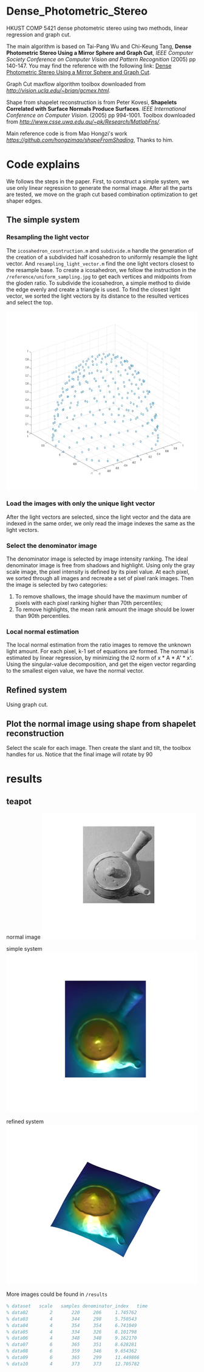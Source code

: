 # Dense_Photometric_Stereo
HKUST COMP 5421 dense photometric stereo using two methods, linear regression and graph cut.

The main algorithm is based on Tai-Pang Wu and Chi-Keung Tang, **Dense Photometric Stereo Using a Mirror Sphere and Graph Cut**, *IEEE Computer Society Conference on Computer Vision and Pattern Recognition* (2005) pp 140-147. You may find the reference with the following link: [Dense Photometric Stereo Using a Mirror Sphere and Graph Cut](https://ieeexplore.ieee.org/document/1467260/).<br>

Graph Cut maxflow algorithm toolbox downloaded from *http://vision.ucla.edu/~brian/gcmex.html*.

Shape from shapelet reconstruction is from Peter Kovesi, **Shapelets Correlated with Surface Normals Produce Surfaces**. *IEEE International Conference on Computer Vision*. (2005) pp 994-1001. Toolbox downloaded from *http://www.csse.uwa.edu.au/~pk/Research/MatlabFns/*.

Main reference code is from Mao Hongzi's work *https://github.com/hongzimao/shapeFromShading*, Thanks to him.

# Code explains
We follows the steps in the paper. First, to construct a simple system, we use only linear regression to generate the normal image. After all the parts are tested, we move on the graph cut based combination optimization to get shaper edges.

## The simple system
### Resampling the light vector
The ```icosahedron_cosntruction.m``` and ```subdivide.m``` handle the generation of the creation of a subdivided half icosahedron to uniformly resample the light vector. And ```resampling_light_vector.m``` find the one light vectors closest to the resample base. To create a icosahedron, we follow the instruction in the ```/reference/uniform_sampling.jpg``` to get each vertices and midpoints from the gloden ratio. To subdivide the icosahedron, a simple method to divide the edge evenly and create a triangle is used. To find the closest light vector, we sorted the light vectors by its distance to the resulted vertices and select the top.

<img src="https://github.com/Beck-Sisyphus/Dense_Photometric_Stereo/blob/master/results/icosahedron.jpg" width="666" height="471">

### Load the images with only the unique light vector
After the light vectors are selected, since the light vector and the data are indexed in the same order, we only read the image indexes the same as the light vectors. 

### Select the denominator image
The denominator image is selected by image intensity ranking. The ideal denominator image is free from shadows and highlight. Using only the gray scale image, the pixel intensity is defined by its pixel value. At each pixel, we sorted through all images and recreate a set of pixel rank images. Then the image is selected by two categories: 
1. To remove shallows, the image should have the maximum number of pixels with each pixel ranking higher than 70th percentiles;
2. To remove highlights, the mean rank amount the image should be lower than 90th percentiles.

### Local normal estimation 
The local normal estimation from the ratio images to remove the unknown light amount. For each pixel, k-1 set of equations are formed. The normal is estimated by linear regression, by minimizing the l2 norm of x * A * A' * x'. Using the singular-value decomposition, and get the eigen vector regarding to the smallest eigen value, we have the normal vector.

## Refined system
Using graph cut.

## Plot the normal image using shape from shapelet reconstruction
Select the scale for each image. Then create the slant and tilt, the toolbox handles for us. Notice that the final image will rotate by 90

# results
## teapot
normal image
<img src="https://github.com/Beck-Sisyphus/Dense_Photometric_Stereo/blob/master/results/data08_simple_normal.jpg" width="404" height="332">

simple system
<img src="https://github.com/Beck-Sisyphus/Dense_Photometric_Stereo/blob/master/results/data08_shape_scale_6.jpg" width="560" height="420">

refined system
<img src="https://github.com/Beck-Sisyphus/Dense_Photometric_Stereo/blob/master/results/data08_refined.jpg" width="560" height="420">

More images could be found in ```/results```


```matlab
% dataset   scale   samples denominator_index   time
% data02        2       220     206     1.745762
% data03        4       344     298     5.750543 
% data04        4       354     354     6.741049
% data05        4       334     326     8.101798
% data06        4       348     348     9.162170
% data07        6       365     351     8.628281 
% data08        6       359     346     9.654362
% data09        6       365     299     11.449866
% data10        4       373     373     12.705782

```
